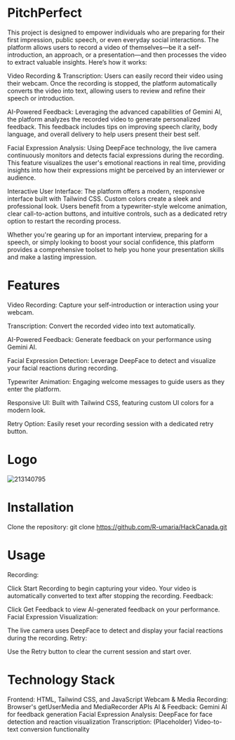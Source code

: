 # PitchPerfect 
This project is designed to empower individuals who are preparing for their first impression, public speech, or even everyday social interactions. The platform allows users to record a video of themselves—be it a self-introduction, an approach, or a presentation—and then processes the video to extract valuable insights. Here’s how it works:

Video Recording & Transcription:
Users can easily record their video using their webcam. Once the recording is stopped, the platform automatically converts the video into text, allowing users to review and refine their speech or introduction.

AI-Powered Feedback:
Leveraging the advanced capabilities of Gemini AI, the platform analyzes the recorded video to generate personalized feedback. This feedback includes tips on improving speech clarity, body language, and overall delivery to help users present their best self.

Facial Expression Analysis:
Using DeepFace technology, the live camera continuously monitors and detects facial expressions during the recording. This feature visualizes the user's emotional reactions in real time, providing insights into how their expressions might be perceived by an interviewer or audience.

Interactive User Interface:
The platform offers a modern, responsive interface built with Tailwind CSS. Custom colors  create a sleek and professional look. Users benefit from a typewriter-style welcome animation, clear call-to-action buttons, and intuitive controls, such as a dedicated retry option to restart the recording process.

Whether you're gearing up for an important interview, preparing for a speech, or simply looking to boost your social confidence, this platform provides a comprehensive toolset to help you hone your presentation skills and make a lasting impression.

# Features
Video Recording:
Capture your self-introduction or interaction using your webcam.

Transcription:
Convert the recorded video into text automatically.

AI-Powered Feedback:
Generate feedback on your performance using Gemini AI.

Facial Expression Detection:
Leverage DeepFace to detect and visualize your facial reactions during recording.

Typewriter Animation:
Engaging welcome messages to guide users as they enter the platform.

Responsive UI:
Built with Tailwind CSS, featuring custom UI colors for a modern look.

Retry Option:
Easily reset your recording session with a dedicated retry button.

# Logo
![213140795](https://github.com/user-attachments/assets/2870bdaf-d953-4de8-a949-ddcb4db3f021)

# Installation
Clone the repository:
git clone https://github.com/R-umaria/HackCanada.git

# Usage
Recording:

Click Start Recording to begin capturing your video.
Your video is automatically converted to text after stopping the recording.
Feedback:

Click Get Feedback to view AI-generated feedback on your performance.
Facial Expression Visualization:

The live camera uses DeepFace to detect and display your facial reactions during the recording.
Retry:

Use the Retry button to clear the current session and start over.

# Technology Stack
Frontend: HTML, Tailwind CSS, and JavaScript
Webcam & Media Recording: Browser's getUserMedia and MediaRecorder APIs
AI & Feedback: Gemini AI for feedback generation
Facial Expression Analysis: DeepFace for face detection and reaction visualization
Transcription: (Placeholder) Video-to-text conversion functionality
